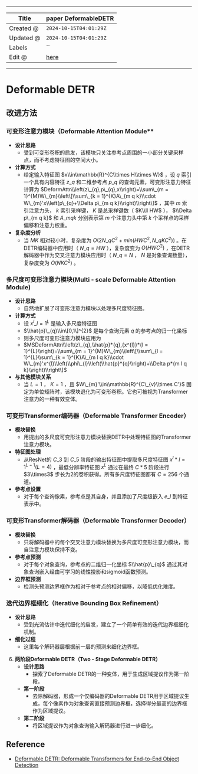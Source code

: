 -----

| Title     | paper DeformableDETR                                  |
| --------- | ----------------------------------------------------- |
| Created @ | `2024-10-15T04:01:29Z`                                |
| Updated @ | `2024-10-15T04:01:29Z`                                |
| Labels    | \`\`                                                  |
| Edit @    | [here](https://github.com/junxnone/aiwiki/issues/484) |

-----

# Deformable DETR

## 改进方法

### 可变形注意力模块（Deformable Attention Module\*\*

  - **设计思路**
      - 受到可变形卷积的启发，该模块只关注参考点周围的一小部分关键采样点，而不考虑特征图的空间大小。
  - **计算方式**
      - 给定输入特征图 $x\\in\\mathbb{R}^{C\\times H\\times W}$ ，设 $q$
        索引一个具有内容特征 $z\_{q}$ 和二维参考点 $p\_{q}$
        的查询元素，可变形注意力特征计算为
        $DeformAttn\\left(z\_{q},p\_{q},x\\right)=\\sum\_{m =
        1}^{M}W\_{m}\\left\[\\sum\_{k = 1}^{K}A\_{m q k}\\cdot
        W\_{m}'x\\left(p\_{q}+\\Delta p\_{m q k}\\right)\\right\]$ ，其中
        $m$ 索引注意力头， $k$ 索引采样键， $K$ 是总采样键数（ $K\\ll HW$ ）， $\\Delta p\_{m
        q k}$ 和 $A\_{m q k}$ 分别表示第 $m$ 个注意力头中第 $k$ 个采样点的采样偏移和注意力权重。
  - **复杂度分析**
      - 当 $MK$ 相对较小时，复杂度为 $O(2N\_{q}C^{2}+min(HWC^{2},N\_{q}KC^{2}))$
        。在DETR编码器中应用时（ $N\_{q}=HW$ ），复杂度变为 $O(HWC^{2})$
        ，在DETR解码器中作为交叉注意力模块应用时（ $N\_{q}=N$ ， $N$
        是对象查询数量），复杂度变为 $O(NKC^{2})$ 。

### 多尺度可变形注意力模块(Multi - scale Deformable Attention Module)

  - **设计思路**
      - 自然地扩展了可变形注意力模块以处理多尺度特征图。
  - **计算方式**
      - 设 ${x^{l}}\_{l = 1}^{L}$ 是输入多尺度特征图
      - $\\hat{p}\_{q}\\in\[0,1\]^{2}$ 是每个查询元素 $q$ 的参考点的归一化坐标
      - 则多尺度可变形注意力模块应用为
      - $MSDeformAttn\\left(z\_{q},\\hat{p}*{q},{x^{l}}*{l =
        1}^{L}\\right)=\\sum\_{m = 1}^{M}W\_{m}\\left\[\\sum\_{l =
        1}^{L}\\sum\_{k = 1}^{K}A\_{m l q k}\\cdot
        W\_{m}'x^{l}\\left(\\phi\_{l}\\left(\\hat{p}*{q}\\right)+\\Delta
        p*{m l q k}\\right)\\right\]$
  - **与其他模块关系**
      - 当 $L = 1$ ， $K = 1$ ，且 $W\_{m}'\\in\\mathbb{R}^{C\_{v}\\times
        C'}$ 固定为单位矩阵时，该模块退化为可变形卷积。它也可被视为Transformer注意力的一种有效变体。

### 可变形Transformer编码器（Deformable Transformer Encoder）

  - **模块替换**
      - 用提出的多尺度可变形注意力模块替换DETR中处理特征图的Transformer注意力模块。
  - **特征图处理**
      - 从ResNet的 $C\_{3}$ 到 $C\_{5}$ 阶段的输出特征图中提取多尺度特征图 ${x^{l}}*{l =
        1}^{L - 1}(L = 4)$ ，最低分辨率特征图 $x^{L}$ 通过在最终 $C*{5}$ 阶段进行
        $3\\times3$ 步长为2的卷积获得。所有多尺度特征图都有 $C = 256$ 个通道。
  - **参考点设置**
      - 对于每个查询像素，参考点是其自身，并且添加了尺度级嵌入 $e\_{l}$ 到特征表示中。

### 可变形Transformer解码器（Deformable Transformer Decoder）

  - **模块替换**
      - 只将解码器中的每个交叉注意力模块替换为多尺度可变形注意力模块，而自注意力模块保持不变。
  - **参考点预测**
      - 对于每个对象查询，参考点的二维归一化坐标 $\\hat{p}\_{q}$
        通过其对象查询嵌入经由可学习的线性投影和sigmoid函数预测。
  - **边界框预测**
      - 检测头预测边界框作为相对于参考点的相对偏移，以降低优化难度。

### 迭代边界框细化（Iterative Bounding Box Refinement）

  - **设计思路**
      - 受到光流估计中迭代细化的启发，建立了一个简单有效的迭代边界框细化机制。
  - **细化过程**
      - 这里每个解码器层根据前一层的预测来细化边界框。

<!-- end list -->

6.  **两阶段Deformable DETR（Two - Stage Deformable DETR）**
      - **设计思路**
          - 探索了Deformable DETR的一种变体，用于生成区域提议作为第一阶段。
      - **第一阶段**
          - 去除解码器，形成一个仅编码器的Deformable
            DETR用于区域提议生成，每个像素作为对象查询直接预测边界框，选择得分最高的边界框作为区域提议。
      - **第二阶段**
          - 将区域提议作为对象查询输入解码器进行进一步细化。

## Reference

  - [Deformable DETR: Deformable Transformers for End-to-End Object
    Detection](https://arxiv.org/abs/2010.04159)
